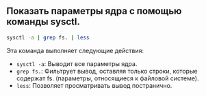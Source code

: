 ## Показать параметры ядра с помощью команды sysctl.

```bash
sysctl -a | grep fs. | less
```

Эта команда выполняет следующие действия:

- `sysctl -a`: Выводит все параметры ядра.
- `grep fs.`: Фильтрует вывод, оставляя только строки, которые содержат fs. (параметры, относящиеся к файловой системе).
- `less`: Позволяет просматривать вывод постранично.
